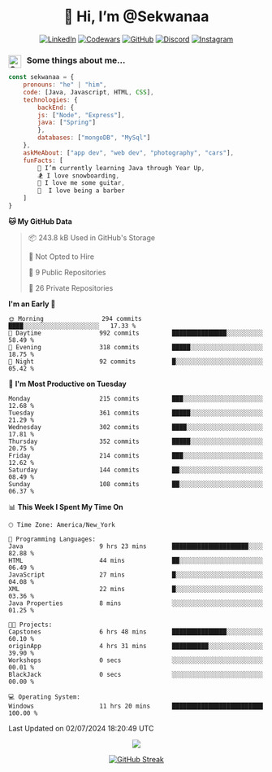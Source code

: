 <h1 align="center" style="font-size = 20px;">👋 Hi, I’m @Sekwanaa</h1>

<div align="center">
	
<a href="https://www.linkedin.com/in/chrisskchia/" target="blank">![LinkedIn](https://img.shields.io/badge/linkedin-%230077B5.svg?style=for-the-badge&logo=linkedin&logoColor=white)</a>
<a href="https://www.codewars.com/users/sekwanaa" target="blank">![Codewars](https://img.shields.io/badge/Codewars-B1361E?style=for-the-badge&logo=codewars&logoColor=grey)</a>
<a href="https://github.com/sekwanaa" target="blank">![GitHub](https://img.shields.io/badge/github-%23121011.svg?style=for-the-badge&logo=github&logoColor=white)</a>
<a href="https://discordapp.com/users/181891769414189056" target="blank">![Discord](https://img.shields.io/badge/Discord-%235865F2.svg?style=for-the-badge&logo=discord&logoColor=white)</a>
<a href="https://www.instagram.com/sekwanaa/" target="blank">![Instagram](https://img.shields.io/badge/Instagram-%23E4405F.svg?style=for-the-badge&logo=Instagram&logoColor=white)</a>

</div>

### <img align="left" alt="Coding" height="25" src="https://media.tenor.com/2aSuT7p_a_UAAAAi/peachcat-cat.gif"> &nbsp; Some things about me...

``` javascript
const sekwanaa = {
	pronouns: "he" | "him",
	code: [Java, Javascript, HTML, CSS],
	technologies: {
		backEnd: {
		js: ["Node", "Express"],
		java: ["Spring"]
		},
		databases: ["mongoDB", "MySql"]
	},
 	askMeAbout: ["app dev", "web dev", "photography", "cars"],
 	funFacts: [
		🌱 I’m currently learning Java through Year Up,
		🏂 I love snowboarding,
		🎸 I love me some guitar,
		💈  I love being a barber
	]
}
```
<!--Github Stats-->

<!--START_SECTION:waka-->
**🐱 My GitHub Data** 

> 📦 243.8 kB Used in GitHub's Storage 
 > 
> 🚫 Not Opted to Hire
 > 
> 📜 9 Public Repositories 
 > 
> 🔑 26 Private Repositories 
 > 
**I'm an Early 🐤** 

```text
🌞 Morning                294 commits         ████░░░░░░░░░░░░░░░░░░░░░   17.33 % 
🌆 Daytime                992 commits         ███████████████░░░░░░░░░░   58.49 % 
🌃 Evening                318 commits         █████░░░░░░░░░░░░░░░░░░░░   18.75 % 
🌙 Night                  92 commits          █░░░░░░░░░░░░░░░░░░░░░░░░   05.42 % 
```
📅 **I'm Most Productive on Tuesday** 

```text
Monday                   215 commits         ███░░░░░░░░░░░░░░░░░░░░░░   12.68 % 
Tuesday                  361 commits         █████░░░░░░░░░░░░░░░░░░░░   21.29 % 
Wednesday                302 commits         ████░░░░░░░░░░░░░░░░░░░░░   17.81 % 
Thursday                 352 commits         █████░░░░░░░░░░░░░░░░░░░░   20.75 % 
Friday                   214 commits         ███░░░░░░░░░░░░░░░░░░░░░░   12.62 % 
Saturday                 144 commits         ██░░░░░░░░░░░░░░░░░░░░░░░   08.49 % 
Sunday                   108 commits         ██░░░░░░░░░░░░░░░░░░░░░░░   06.37 % 
```


📊 **This Week I Spent My Time On** 

```text
🕑︎ Time Zone: America/New_York

💬 Programming Languages: 
Java                     9 hrs 23 mins       █████████████████████░░░░   82.88 % 
HTML                     44 mins             ██░░░░░░░░░░░░░░░░░░░░░░░   06.49 % 
JavaScript               27 mins             █░░░░░░░░░░░░░░░░░░░░░░░░   04.08 % 
XML                      22 mins             █░░░░░░░░░░░░░░░░░░░░░░░░   03.36 % 
Java Properties          8 mins              ░░░░░░░░░░░░░░░░░░░░░░░░░   01.25 % 

🐱‍💻 Projects: 
Capstones                6 hrs 48 mins       ███████████████░░░░░░░░░░   60.10 % 
originApp                4 hrs 31 mins       ██████████░░░░░░░░░░░░░░░   39.90 % 
Workshops                0 secs              ░░░░░░░░░░░░░░░░░░░░░░░░░   00.01 % 
BlackJack                0 secs              ░░░░░░░░░░░░░░░░░░░░░░░░░   00.00 % 

💻 Operating System: 
Windows                  11 hrs 20 mins      █████████████████████████   100.00 % 
```


 Last Updated on 02/07/2024 18:20:49 UTC
<!--END_SECTION:waka-->


<div align="center">
	
![](https://komarev.com/ghpvc/?username=sekwanaa&label=GITHUB-VISITORS&style=for-the-badge)

<div>

[![GitHub Streak](https://github-readme-streak-stats.herokuapp.com/?user=sekwanaa)](https://git.io/streak-stats)
 
</div>
 
</div>


<!---
# CERTIFICATES
### Google IT Automation with Python Specialization

>***Coursera --- Issued September 2022***
Online certificate issued by Coursera building skills using Git, Github, and Python

### Google IT Support Certificate
>***Coursera --- Issued November 2021***
Online certificate issued by Coursera building foundational skills including
troubleshooting and customer service, networking, operating systems, system
administration, and security.
--->

<!---
Jiggly-sensation/Jiggly-sensation is a ✨ special ✨ repository because its `README.md` (this file) appears on your GitHub profile.
You can click the Preview link to take a look at your changes.
--->


